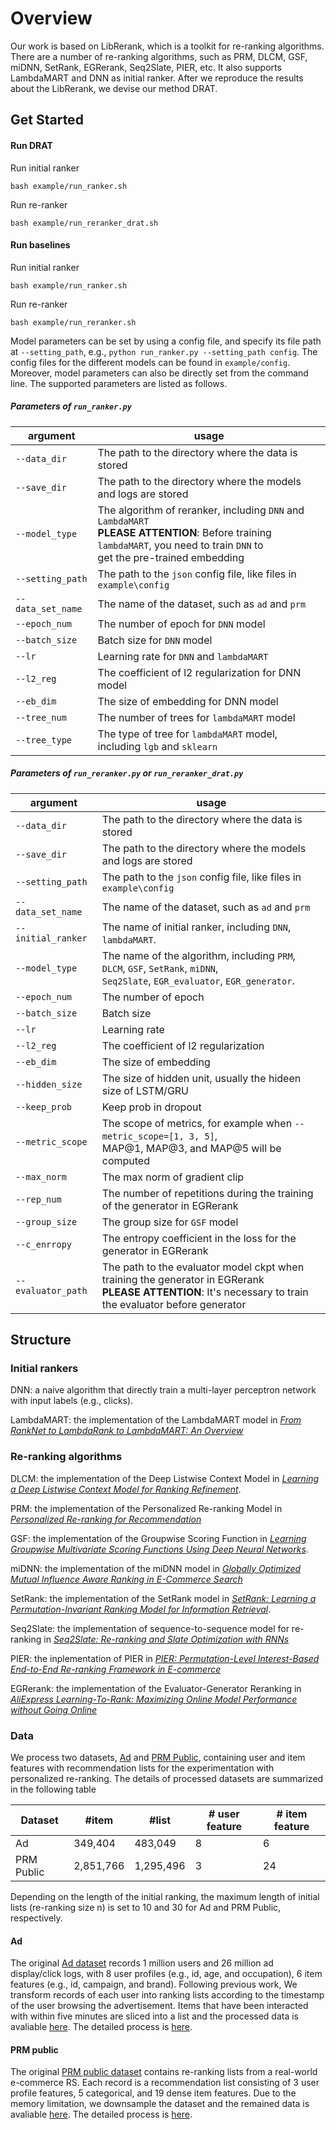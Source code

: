 # Overview
Our work is based on LibRerank, which is a toolkit for re-ranking algorithms. There are a number of re-ranking algorithms, such as PRM, DLCM, GSF, miDNN, SetRank, EGRerank, Seq2Slate, PIER, etc. It also supports LambdaMART and DNN as initial ranker. After we reproduce the results about the LibRerank, we devise our method DRAT.

## Get Started

#### Run DRAT
Run initial ranker
```
bash example/run_ranker.sh
```
Run re-ranker
```
bash example/run_reranker_drat.sh
```

#### Run baselines
Run initial ranker
```
bash example/run_ranker.sh
```
Run re-ranker
```
bash example/run_reranker.sh
```
Model parameters can be set by using a config file, and specify its file path at `--setting_path`, e.g., `python run_ranker.py --setting_path config`. The config files for the different models can be found in `example/config`. Moreover, model parameters can also be directly set from the command line. The supported parameters are listed as follows.
##### Parameters of `run_ranker.py`
| argument          | usage                                                        |
| ----------------- | ------------------------------------------------------------ |
| `--data_dir`      | The path to the directory where the data is stored           |
| `--save_dir`      | The path to the directory where the models and logs are stored         |
| `--model_type`    | The algorithm of reranker, including `DNN` and `LambdaMART`<br />**PLEASE ATTENTION**: Before training `lambdaMART`,  you need to train  `DNN` to <br /> get the pre-trained embedding |
| `--setting_path`  | The path to the `json` config file, like files in `example\config` |
| `--data_set_name` | The name of the dataset, such as `ad` and `prm`              |
| `--epoch_num`     | The number of  epoch for `DNN` model                         |
| `--batch_size`    | Batch size for `DNN` model                                   |
| `--lr`            | Learning rate for `DNN` and `lambdaMART`                     |
| `--l2_reg`        | The coefficient of l2 regularization for DNN model           |
| `--eb_dim`        | The size of embedding for DNN model                          |
| `--tree_num`      | The number of trees for `lambdaMART` model                   |
| `--tree_type`     | The type of tree for `lambdaMART` model, including `lgb` and `sklearn` |



##### Parameters of `run_reranker.py` or `run_reranker_drat.py`

| argument           | usage                                                        |
| ------------------ | ------------------------------------------------------------ |
| `--data_dir`       | The path to the directory where the data is stored                 |
| `--save_dir`       | The path to the directory where the models and logs are stored     |
| `--setting_path`   | The path to the `json` config file, like files in `example\config` |
| `--data_set_name`  | The name of the dataset, such as `ad` and `prm`              |
| `--initial_ranker` | The name of initial ranker, including `DNN`, `lambdaMART`.   |
| `--model_type`     | The name of the algorithm, including `PRM`, `DLCM`, `GSF`, `SetRank`, `miDNN`,<br /> `Seq2Slate`, `EGR_evaluator`, `EGR_generator`. |
| `--epoch_num`      | The number of  epoch                                         |
| `--batch_size`     | Batch size                                                   |
| `--lr`             | Learning rate                                                |
| `--l2_reg`         | The coefficient of l2 regularization                         |
| `--eb_dim`         | The size of embedding                                        |
| `--hidden_size`    | The size of hidden unit, usually the hideen size of LSTM/GRU |
| `--keep_prob`      | Keep prob in dropout                                         |
| `--metric_scope`   | The scope of metrics, for example when `--metric_scope=[1, 3, 5]`,  <br />MAP@1, MAP@3, and MAP@5 will be computed |
| `--max_norm`       | The max norm of gradient clip                                |
| `--rep_num`        | The number of repetitions during the training of the generator in EGRerank |
| `--group_size`     | The group size for `GSF` model                               |
| `--c_enrropy`      | The entropy coefficient in the loss for the generator in EGRerank |
| `--evaluator_path` | The path to the evaluator model ckpt when training the generator in EGRerank<br /> **PLEASE ATTENTION**: It's necessary to train the evaluator before generator |


## Structure

### Initial rankers
DNN: a naive algorithm that directly train a multi-layer perceptron network with input labels (e.g., clicks).

LambdaMART: the implementation of the LambdaMART model in <a href="https://www.microsoft.com/en-us/research/wp-content/uploads/2016/02/MSR-TR-2010-82.pdf">*From RankNet to LambdaRank to LambdaMART: An Overview*</a>
### Re-ranking algorithms
DLCM: the implementation of the Deep Listwise Context Model in <a href="https://arxiv.org/pdf/1804.05936.pdf">*Learning a Deep Listwise Context Model for Ranking Refinement*</a>.

PRM: the implementation of the Personalized Re-ranking Model in <a href="https://arxiv.org/pdf/1904.06813.pdf">*Personalized Re-ranking for Recommendation*</a>

GSF: the implementation of the Groupwise Scoring Function in <a href="https://arxiv.org/pdf/1811.04415.pdf">*Learning Groupwise Multivariate Scoring Functions Using Deep Neural Networks*</a>.

miDNN: the implementation of the miDNN model in <a href="https://www.ijcai.org/proceedings/2018/0518.pdf">*Globally Optimized Mutual Influence Aware Ranking in E-Commerce Search*</a>

SetRank: the implementation of the SetRank model in <a href="https://arxiv.org/abs/1912.05891">*SetRank: Learning a Permutation-Invariant Ranking Model for Information Retrieval*</a>.

Seq2Slate: the implementation of sequence-to-sequence model for re-ranking in <a href="https://arxiv.org/pdf/1810.02019.pdf">*Seq2Slate: Re-ranking and Slate Optimization with RNNs*</a>

PIER: the inplementation of PIER in <a href="https://arxiv.org/pdf/2302.03487">*PIER: Permutation-Level Interest-Based End-to-End Re-ranking Framework in E-commerce*</a>

EGRerank: the implementation of the Evaluator-Generator Reranking in <a href="https://arxiv.org/pdf/2003.11941.pdf">*AliExpress Learning-To-Rank: Maximizing Online Model Performance without Going Online*</a>


### Data

We process two datasets, [Ad](https://tianchi.aliyun.com/dataset/dataDetail?dataId=56) and [PRM Public](https://github.com/rank2rec/rerank), containing user and item features with recommendation lists for the experimentation with personalized re-ranking. The details of processed datasets are summarized in the following table

| Dataset    | #item     | #list     | # user feature | #  item feature |
| ---------- | --------- | --------- | -------------- | --------------- |
| Ad         | 349,404   | 483,049   | 8              | 6               |
| PRM Public | 2,851,766 | 1,295,496 | 3              | 24              |

Depending on the length of the initial ranking, the maximum length of initial lists (re-ranking size n) is set to 10 and 30 for Ad and PRM Public, respectively.
#### Ad

The original [Ad dataset](https://tianchi.aliyun.com/dataset/dataDetail?dataId=56) records 1 million users and 26 million ad display/click logs, with 8 user profiles (e.g., id, age, and occupation), 6 item features (e.g., id, campaign, and brand). Following previous work, We transform records of each user into ranking lists according to the timestamp of the user browsing the advertisement. Items that have been interacted with within five minutes are sliced into a list and the processed data is avaliable [here](https://github.com/LibRerank-Community/LibRerank/tree/master/Data/ad). The detailed process is [here](https://github.com/LibRerank-Community/LibRerank/blob/master/Data/preprocess_ad.py).

#### PRM public

The original [PRM public dataset](https://github.com/rank2rec/rerank) contains re-ranking lists from a real-world e-commerce RS. Each record is a recommendation list consisting of 3 user profile features, 5 categorical, and 19 dense item features.  Due to the memory limitation, we downsample the dataset and the remained data is avaliable [here](https://drive.google.com/drive/folders/1c8HPVFAsLP6BwDzDRjd2Xs-BVP117uWQ?usp=sharing). The detailed process is [here](https://github.com/LibRerank-Community/LibRerank/blob/master/Data/preprocess_prm.py).